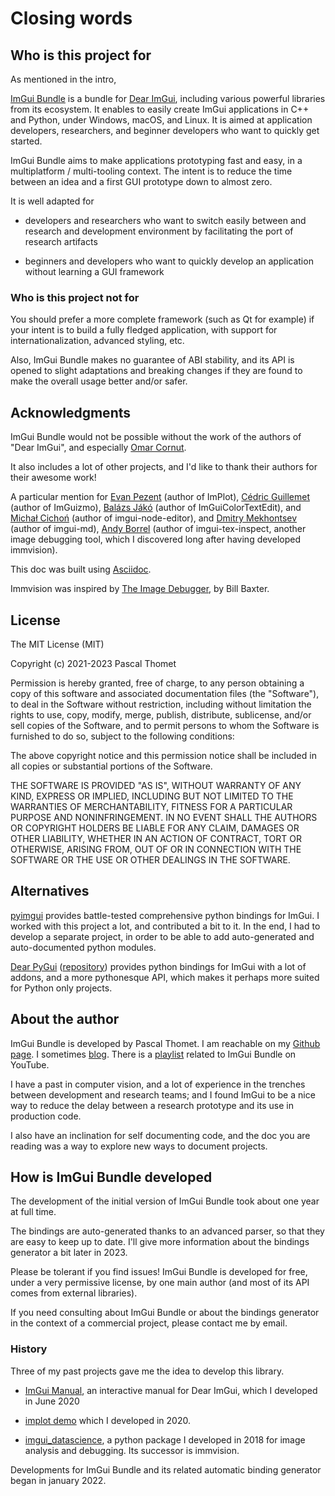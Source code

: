 # Closing words

## Who is this project for

As mentioned in the intro,

[ImGui Bundle](https://github.com/pthom/imgui_bundle) is a bundle for [Dear ImGui](https://github.com/ocornut/imgui), including various powerful libraries from its ecosystem. It enables to easily create ImGui applications in C++ and Python, under Windows, macOS, and Linux. It is aimed at application developers, researchers, and beginner developers who want to quickly get started.

ImGui Bundle aims to make applications prototyping fast and easy, in a multiplatform / multi-tooling context. The intent is to reduce the time between an idea and a first GUI prototype down to almost zero.

It is well adapted for

-   developers and researchers who want to switch easily between and research and development environment by facilitating the port of research artifacts

-   beginners and developers who want to quickly develop an application without learning a GUI framework

### Who is this project **not** for

You should prefer a more complete framework (such as Qt for example) if your intent is to build a fully fledged application, with support for internationalization, advanced styling, etc.

Also, ImGui Bundle makes no guarantee of ABI stability, and its API is opened to slight adaptations and breaking changes if they are found to make the overall usage better and/or safer.

## Acknowledgments

ImGui Bundle would not be possible without the work of the authors of \"Dear ImGui\", and especially [Omar Cornut](https://www.miracleworld.net/).

It also includes a lot of other projects, and I'd like to thank their authors for their awesome work!

A particular mention for [Evan Pezent](https://evanpezent.com/) (author of ImPlot), [Cédric Guillemet](https://github.com/CedricGuillemet) (author of ImGuizmo), [Balázs Jákó](https://merlin3d.wordpress.com/about/) (author of ImGuiColorTextEdit), and [Michał Cichoń](https://github.com/thedmd) (author of imgui-node-editor), and [Dmitry Mekhontsev](https://github.com/mekhontsev) (author of imgui-md), [Andy Borrel](https://github.com/andyborrell) (author of imgui-tex-inspect, another image debugging tool, which I discovered long after having developed immvision).

This doc was built using [Asciidoc](https://asciidoc.org/).

Immvision was inspired by [The Image Debugger](https://billbaxter.com/projects/imdebug/), by Bill Baxter.

## License

The MIT License (MIT)

Copyright (c) 2021-2023 Pascal Thomet

Permission is hereby granted, free of charge, to any person obtaining a copy of this software and associated documentation files (the \"Software\"), to deal in the Software without restriction, including without limitation the rights to use, copy, modify, merge, publish, distribute, sublicense, and/or sell copies of the Software, and to permit persons to whom the Software is furnished to do so, subject to the following conditions:

The above copyright notice and this permission notice shall be included in all copies or substantial portions of the Software.

THE SOFTWARE IS PROVIDED \"AS IS\", WITHOUT WARRANTY OF ANY KIND, EXPRESS OR IMPLIED, INCLUDING BUT NOT LIMITED TO THE WARRANTIES OF MERCHANTABILITY, FITNESS FOR A PARTICULAR PURPOSE AND NONINFRINGEMENT. IN NO EVENT SHALL THE AUTHORS OR COPYRIGHT HOLDERS BE LIABLE FOR ANY CLAIM, DAMAGES OR OTHER LIABILITY, WHETHER IN AN ACTION OF CONTRACT, TORT OR OTHERWISE, ARISING FROM, OUT OF OR IN CONNECTION WITH THE SOFTWARE OR THE USE OR OTHER DEALINGS IN THE SOFTWARE.

## Alternatives

[pyimgui](https://pyimgui.readthedocs.io/en/latest/) provides battle-tested comprehensive python bindings for ImGui. I worked with this project a lot, and contributed a bit to it. In the end, I had to develop a separate project, in order to be able to add auto-generated and auto-documented python modules.

[Dear PyGui](https://dearpygui.readthedocs.io/en/latest/) ([repository](https://github.com/hoffstadt/DearPyGui)) provides python bindings for ImGui with a lot of addons, and a more pythonesque API, which makes it perhaps more suited for Python only projects.

## About the author

ImGui Bundle is developed by Pascal Thomet. I am reachable on my [Github page](https://github.com/pthom). I sometimes [blog](http://code-ballads.net/). There is a [playlist](https://www.youtube.com/playlist?list=PLaJx_KrDECZPzttQ77Gv8DD7OAUwmtWUc) related to ImGui Bundle on YouTube.

I have a past in computer vision, and a lot of experience in the trenches between development and research teams; and I found ImGui to be a nice way to reduce the delay between a research prototype and its use in production code.

I also have an inclination for self documenting code, and the doc you are reading was a way to explore new ways to document projects.

## How is ImGui Bundle developed

The development of the initial version of ImGui Bundle took about one year at full time.

The bindings are auto-generated thanks to an advanced parser, so that they are easy to keep up to date. I'll give more information about the bindings generator a bit later in 2023.

Please be tolerant if you find issues! ImGui Bundle is developed for free, under a very permissive license, by one main author (and most of its API comes from external libraries).

If you need consulting about ImGui Bundle or about the bindings generator in the context of a commercial project, please contact me by email.

### History

Three of my past projects gave me the idea to develop this library.

-   [ImGui Manual](https://pthom.github.io/imgui_manual_online/manual/imgui_manual.html), an interactive manual for Dear ImGui, which I developed in June 2020

-   [implot demo](https://traineq.org/implot_demo/src/implot_demo.html) which I developed in 2020.

-   [imgui_datascience](https://github.com/pthom/imgui_datascience), a python package I developed in 2018 for image analysis and debugging. Its successor is immvision.

Developments for ImGui Bundle and its related automatic binding generator began in january 2022.
